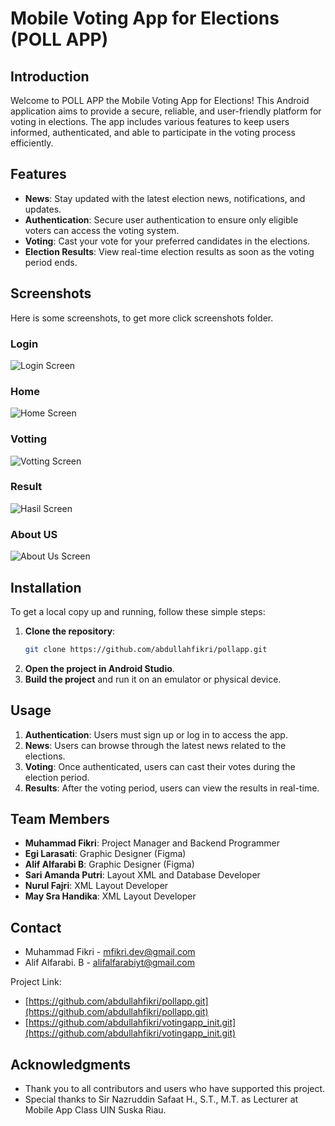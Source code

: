 # Mobile Voting App for Elections (POLL APP)

## Introduction

Welcome to POLL APP the Mobile Voting App for Elections! This Android
application aims to provide a secure, reliable, and user-friendly platform for
voting in elections. The app includes various features to keep users informed,
authenticated, and able to participate in the voting process efficiently.

## Features

-   **News**: Stay updated with the latest election news, notifications, and
    updates.
-   **Authentication**: Secure user authentication to ensure only eligible
    voters can access the voting system.
-   **Voting**: Cast your vote for your preferred candidates in the elections.
-   **Election Results**: View real-time election results as soon as the voting
    period ends.

## Screenshots

Here is some screenshots, to get more click screenshots folder.

### Login

![Login Screen](screenshots/login.png)

### Home

![Home Screen](screenshots/home.png)

### Votting

![Votting Screen](screenshots/pemilihan.png)

### Result

![Hasil Screen](screenshots/hasil.png)

### About US

![About Us Screen](screenshots/aboutus.jpeg)

## Installation

To get a local copy up and running, follow these simple steps:

1. **Clone the repository**:
    ```sh
    git clone https://github.com/abdullahfikri/pollapp.git
    ```
2. **Open the project in Android Studio**.
3. **Build the project** and run it on an emulator or physical device.

## Usage

1. **Authentication**: Users must sign up or log in to access the app.
2. **News**: Users can browse through the latest news related to the elections.
3. **Voting**: Once authenticated, users can cast their votes during the
   election period.
4. **Results**: After the voting period, users can view the results in
   real-time.

## Team Members

-   **Muhammad Fikri**: Project Manager and Backend Programmer
-   **Egi Larasati**: Graphic Designer (Figma)
-   **Alif Alfarabi B**: Graphic Designer (Figma)
-   **Sari Amanda Putri**: Layout XML and Database Developer
-   **Nurul Fajri**: XML Layout Developer
-   **May Sra Handika**: XML Layout Developer

## Contact

-   Muhammad Fikri - [mfikri.dev@gmail.com](mailto:mfikri.dev@gmail.com)
-   Alif Alfarabi. B -
    [alifalfarabiyt@gmail.com](mailto:alifalfarabiyt@gmail.com)

Project Link:

-   [https://github.com/abdullahfikri/pollapp.git](https://github.com/abdullahfikri/pollapp.git)
-   [https://github.com/abdullahfikri/votingapp_init.git](https://github.com/abdullahfikri/votingapp_init.git)

## Acknowledgments

-   Thank you to all contributors and users who have supported this project.
-   Special thanks to Sir Nazruddin Safaat H., S.T., M.T. as Lecturer at Mobile
    App Class UIN Suska Riau.
